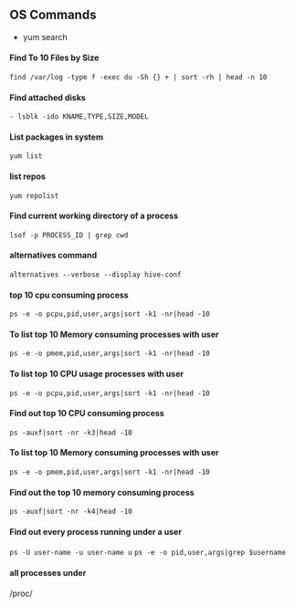 ## OS Commands
* yum search

#### Find To 10 Files by Size
`find /var/log -type f -exec du -Sh {} + | sort -rh | head -n 10`

#### Find attached disks
`- lsblk -ido KNAME,TYPE,SIZE,MODEL`

#### List packages in system
`yum list`

#### list repos
`yum repolist`

#### Find current working directory of a process
`lsof -p PROCESS_ID | grep cwd`

#### alternatives command
`alternatives --verbose --display hive-conf`

#### top 10 cpu consuming process
`ps -e -o pcpu,pid,user,args|sort -k1 -nr|head -10`

#### To list top 10 Memory consuming processes with user
`ps -e -o pmem,pid,user,args|sort -k1 -nr|head -10`

#### To list top 10 CPU usage processes with user
`ps -e -o pcpu,pid,user,args|sort -k1 -nr|head -10`
#### Find out top 10 CPU consuming process
`ps -auxf|sort -nr -k3|head -10`
#### To list top 10 Memory consuming processes with user
`ps -e -o pmem,pid,user,args|sort -k1 -nr|head -10`
#### Find out the top 10 memory consuming process
`ps -auxf|sort -nr -k4|head -10`
#### Find out every process running under a user
`ps -U user-name -u user-name u`
`ps -e -o pid,user,args|grep $username`

#### all processes under
/proc/<pid>


  
